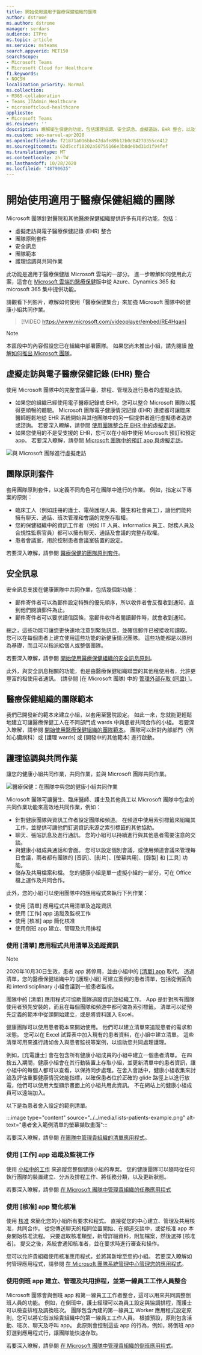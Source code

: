 ```yaml
---
title: 開始使用適用于醫療保健組織的團隊
author: dstrome
ms.author: dstrome
manager: serdars
audience: ITPro
ms.topic: article
ms.service: msteams
search.appverid: MET150
searchScope:
- Microsoft Teams
- Microsoft Cloud for Healthcare
f1.keywords:
- NOCSH
localization_priority: Normal
ms.collection:
- M365-collaboration
- Teams_ITAdmin_Healthcare
- microsoftcloud-healthcare
appliesto:
- Microsoft Teams
ms.reviewer: ''
description: 瞭解衛生保健的功能，包括護理協調、安全訊息、虛擬造訪、EHR 整合，以及第一線員工工作人員系統整合。
ms.custom: seo-marvel-apr2020
ms.openlocfilehash: f21871a016bbe42dafe89b12b0c84270355ce412
ms.sourcegitcommit: 62d5ccf10202a50755166e3b8de0bd31d1f94fef
ms.translationtype: MT
ms.contentlocale: zh-TW
ms.lasthandoff: 10/28/2020
ms.locfileid: "48790635"
---
```

# <a name="get-started-with-teams-for-healthcare-organizations"></a>開始使用適用于醫療保健組織的團隊

Microsoft 團隊針對醫院和其他醫療保健組織提供許多有用的功能，包括：

- 虛擬走訪與電子醫療保健記錄 (EHR) 整合
- 團隊原則套件
- 安全訊息
- 團隊範本
- 護理協調與共同作業

此功能是適用于醫療保健版 Microsoft 雲端的一部分。 進一步瞭解如何使用此方案，這會在 [Microsoft 雲端的醫療保健](https://docs.microsoft.com/industry/healthcare)版中從 Azure、Dynamics 365 和 microsoft 365 集中提供功能。

請觀看下列影片，瞭解如何使用「醫療保健集合」來加強 Microsoft 團隊中的健康小組共同作業。

> [!VIDEO https://www.microsoft.com/videoplayer/embed/RE4Hqan]

> [!NOTE]
> 本區段中的內容假設您已在組織中部署團隊。 如果您尚未推出小組，請先閱讀 [瞭解如何推出 Microsoft 團隊](../../How-to-roll-out-teams.md)。

## <a name="virtual-visits-and-electronic-healthcare-record-ehr-integration"></a>虛擬走訪與電子醫療保健記錄 (EHR) 整合

使用 Microsoft 團隊中的完整會議平臺，排程、管理及進行患者的虛擬走訪。

- 如果您的組織已經使用電子醫療記錄或 EHR，您可以整合 Microsoft 團隊以獲得更順暢的體驗。 Microsoft 團隊電子健康情況記錄 (EHR) 連接器可讓臨床醫師輕鬆地從 EHR 系統開始與其他團隊中的另一個提供者進行虛擬患者造訪或諮詢。 若要深入瞭解，請參閱 [使用團隊整合在 EHR 中的虛擬走訪](ehr-admin.md)。
- 如果您使用的不是受支援的 EHR，您可以在小組中使用 Microsoft 預訂和預定 app。 若要深入瞭解，請參閱 [Microsoft 團隊中的預訂 app 與虛擬走訪](../../bookings-app-admin.md)。

![與 Microsoft 團隊進行虛擬走訪](../../media/virtual-visits-teams.png)

## <a name="teams-policy-packages"></a>團隊原則套件

套用團隊原則套件，以定義不同角色可在團隊中進行的作業。 例如，指定以下專案的原則：

- 臨床工人（例如註冊的護士、電荷護理人員、醫生和社會員工），讓他們能夠擁有聊天、通話、班次管理和會議的完整存取權。
- 您的保健組織中的資訊工作者（例如 IT 人員、informatics 員工、財務人員及合規性監察官員）都可以擁有聊天、通話及會議的完整存取權。
- 患者會議室，用於控制患者會議室裝置的設定。

若要深入瞭解，請參閱 [醫療保健的團隊原則套件](../../policy-packages-healthcare.md)。

## <a name="secure-messaging"></a>安全訊息

安全訊息支援在健康團隊中共同作業，包括幾個新功能：

- 郵件寄件者可以為郵件設定特殊的優先順序，所以收件者會反復收到通知，直到他們閱讀郵件為止。
- 郵件寄件者可以要求讀信回條，當郵件收件者閱讀郵件時，就會收到通知。

總之，這些功能可讓您更快速地注意到緊急訊息，並確信郵件已被接收和讀取。 您可以在每個患者上建立使用這些功能的新健康情況團隊。 這些功能都是以原則為基礎，而且可以指派給個人或整個團隊。

若要深入瞭解，請參閱 [開始使用醫療保健組織的安全訊息原則](messaging-policies-hc.md)。

此外，與安全訊息相關的功能，也是由醫療保健組織聯盟的其他租使用者，允許更豐富的租使用者通訊。  (請參閱 [在 Microsoft 團隊) 中的 [管理外部存取 (同盟) ](../../manage-external-access.md) ]。

## <a name="teams-templates-for-healthcare-organizations"></a>醫療保健組織的團隊範本

我們已開發新的範本來建立小組，以套用至醫院設定。 如此一來，您就能更輕鬆地建立可讓醫療保健工人在不同部門或 wards 中與患者共同合作的小組。 若要深入瞭解，請參閱 [開始使用醫療保健組織的團隊範本](healthcare-templates.md)。 團隊可以針對內部部門（例如心臟病科）或 [護理 wards] 或 [開發中的其他範本] 進行啟動。

## <a name="care-coordination-and-collaboration"></a>護理協調與共同作業

讓您的健康小組共同作業，共同作業，並與 Microsoft 團隊共同作業。

![醫療保健：在團隊中與您的健康小組共同作業](../../media/teams-healthcare-collaborate-in-teams.png)

Microsoft 團隊可讓醫生、臨床醫師、護士及其他員工以 Microsoft 團隊中包含的共同作業功能來高效地共同作業，例如：

- 針對健康團隊與資訊工作者設定團隊和頻道。 在頻道中使用索引標籤來組織其工作，並提供可讓他們釘選資訊來源之索引標籤的其他協助。
- 聊天、張貼訊息及進行通訊。 您的小組可以持續進行與其他患者需要注意的交談。
- 與健康小組成員通話和會面。 您可以設定個別會議，或使用頻道會議來管理每日會議，兩者都有團隊的 [音訊]、[影片]、[螢幕共用]、[錄製] 和 [工具] 功能。
- 儲存及共用檔案和檔。 您的健康小組是單一虛擬小組的一部分，可在 Office 檔上運作及共同合作。

此外，您的小組可以使用團隊中的應用程式來執行下列作業：

- 使用 [清單] 應用程式共用清單及追蹤資訊
- 使用 [工作] app 追蹤及監視工作
- 使用 [核准] app 簡化核准
- 使用倒班 app 建立、管理及共用排程

### <a name="share-lists-and-track-information-with-the-lists-app"></a>使用 [清單] 應用程式共用清單及追蹤資訊

> [!NOTE]
> 2020年10月30日生效，患者 app 將停用，並由小組中的 [ [清單] app](https://support.microsoft.com/office/get-started-with-lists-in-teams-c971e46b-b36c-491b-9c35-efeddd0297db) 取代。 透過清單，您的醫療保健組織中的 [護理小組] 可建立案例的患者清單，包括從倒圓角和 interdisciplinary 小組會議到一般患者監視。

團隊中的 [清單] 應用程式可協助團隊追蹤資訊並組織工作。 App 是針對所有團隊使用者預先安裝的，而且在每個團隊和頻道中都可做為索引標籤。 清單可以從預先定義的範本中從頭開始建立，或是將資料匯入 Excel。

健康團隊可以使用患者範本來開始使用。 他們可以建立清單來追蹤患者的需求和狀態。 您可以在 Excel 試算表中加入現有的患者資料，在小組中建立清單。 這些清單可用來進行諸如舍入與患者監視等案例，以協助您共同處理護理。

例如，[充電護士] 會在包含所有健康小組成員的小組中建立一個患者清單。 在四捨五入期間，健康小組會在其行動裝置上存取小組，並更新清單中的患者資訊，讓小組中的每個人都可以查看，以保持同步處理。在舍入會話中，健康小組收集來討論及評估重要健康情況效能指標，以確保患者位於正確的 glide 路徑上以進行放電，他們可以使用大型顯示畫面上的小組共用此資訊。 不在網站上的健康小組成員可以遠端加入。

以下是為患者舍入設定的範例清單。

:::image type="content" source="../../media/lists-patients-example.png" alt-text="患者舍入範例清單的螢幕擷取畫面":::

若要深入瞭解，請參閱 [在團隊中管理貴組織的清單應用程式](../../manage-lists-app.md)。

### <a name="track-and-monitor-tasks-with-the-tasks-app"></a>使用 [工作] app 追蹤及監視工作

使用 [小組中的工作](https://support.microsoft.com/office/use-the-tasks-app-in-teams-e32639f3-2e07-4b62-9a8c-fd706c12c070) 來追蹤您整個健康小組的專案。 您的健康團隊可以隨時從任何執行團隊的裝置建立、分派及排程工作、將任務分類，以及更新狀態。

若要深入瞭解，請參閱 [在 Microsoft 團隊中管理貴組織的任務應用程式](../../manage-tasks-app.md)

### <a name="streamline-approvals-with-the-approvals-app"></a>使用 [核准] app 簡化核准

使用 [核准](https://support.microsoft.com/office/what-is-approvals-a9a01c95-e0bf-4d20-9ada-f7be3fc283d3) 來簡化您的小組所有要求和程式。 直接從您的中心建立、管理及共用核准，共同合作。 從您傳送聊天的相同位置開始、在頻道交談中，或從核准 app 本身開始核准流程。 只要選取核准類型，新增詳細資料，附加檔案，然後選擇 [核准者]。 提交之後，系統會通知核准者，並在要求時進行審查和操作。

您可以允許貴組織使用核准應用程式，並將其新增至您的小組。 若要深入瞭解如何管理應用程式，請參閱 [在 Microsoft 團隊系統管理中心管理您的應用程式](../../manage-apps.md)。

### <a name="create-manage-and-share-schedules-with-the-shifts-app-and-firstline-worker-integration"></a>使用倒班 app 建立、管理及共用排程，並第一線員工工作人員整合

Microsoft 團隊會與倒班 app 和第一線員工工作者整合，這可以用來共同調整倒班人員的功能。 例如，在倒班中，護士經理可以為員工設定與協調排程，而護士可以檢查排程及調換班次。 團隊包含內建的第一線員工 Worker 應用程式設定原則，您可以將它指派給貴組織中的第一線員工工作人員。 根據預設，原則包含活動、班次、聊天及呼叫 app。 此原則會控制這些 app 的行為，例如，將倒班 app 釘選到應用程式行，讓團隊能快速存取。

若要深入瞭解，請參閱 [在 Microsoft 團隊中管理貴組織的倒班應用程式](../shifts/manage-the-shifts-app-for-your-organization-in-teams.md)。
